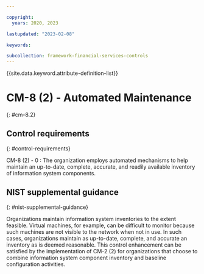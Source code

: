 ```yaml
---

copyright:
  years: 2020, 2023

lastupdated: "2023-02-08"

keywords:

subcollection: framework-financial-services-controls
---
```


{{site.data.keyword.attribute-definition-list}}

               
# CM-8 (2) - Automated Maintenance
{: #cm-8.2}

## Control requirements
{: #control-requirements}

CM-8 (2) - 0
    : The organization employs automated mechanisms to help maintain an up-to-date, complete, accurate, and readily available inventory of information system components.

## NIST supplemental guidance
{: #nist-supplemental-guidance}

Organizations maintain information system inventories to the extent feasible. Virtual machines, for example, can be difficult to monitor because such machines are not visible to the network when not in use. In such cases, organizations maintain as up-to-date, complete, and accurate an inventory as is deemed reasonable. This control enhancement can be satisfied by the implementation of CM-2 (2) for organizations that choose to combine information system component inventory and baseline configuration activities.





